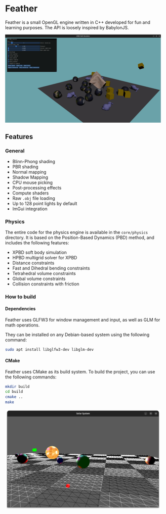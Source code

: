 # Feather
 
Feather is a small OpenGL engine written in C++ developed for fun and learning purposes. The API is loosely inspired by BabylonJS.

![HXPBD](img.png)

## Features

### General

- Blinn-Phong shading
- PBR shading
- Normal mapping
- Shadow Mapping
- CPU mouse picking
- Post-processing effects
- Compute shaders
- Raw `.obj` file loading
- Up to 128 point lights by default
- ImGui integration

### Physics

The entire code for the physics engine is available in the `core/physics` directory. It is based on the Position-Based Dynamics (PBD) method, and includes the following features:

- XPBD soft body simulation
- HPBD multigrid solver for XPBD
- Distance constraints
- Fast and Dihedral bending constraints
- Tetrahedral volume constraints
- Global volume constraints
- Collision constraints with friction

### How to build

#### Dependencies

Feather uses GLFW3 for window management and input, as well as GLM for math operations.

They can be installed on any Debian-based system using the following command:

```bash
sudo apt install libglfw3-dev libglm-dev
```

#### CMake

Feather uses CMake as its build system. To build the project, you can use the following commands:

```bash
mkdir build
cd build
cmake ..
make
```


![Many Point Lights](./coverImages/cover0.png)